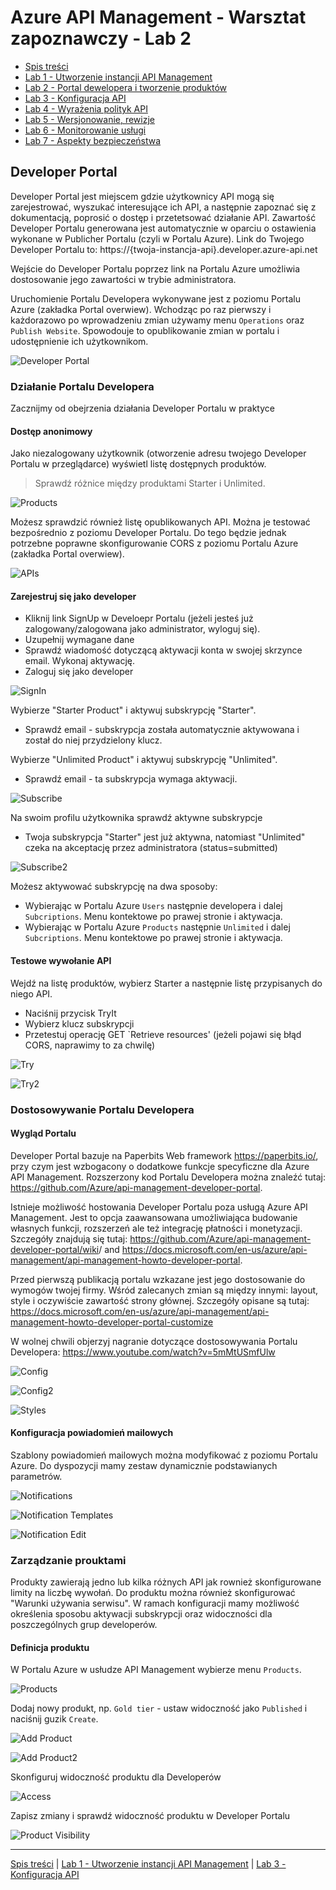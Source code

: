 # Azure API Management - Warsztat zapoznawczy - Lab 2

- [Spis treści](README.md)
- [Lab 1 - Utworzenie instancji API Management](apimanagement-1.md)
- [Lab 2 - Portal dewelopera i tworzenie produktów](apimanagement-2.md)
- [Lab 3 - Konfiguracja API](apimanagement-3.md)
- [Lab 4 - Wyrażenia polityk API](apimanagement-4.md)
- [Lab 5 - Wersjonowanie, rewizje](apimanagement-5.md)
- [Lab 6 - Monitorowanie usługi](apimanagement-6.md)
- [Lab 7 - Aspekty bezpieczeństwa](apimanagement-7.md)

## Developer Portal

Developer Portal jest miejscem gdzie użytkownicy API mogą się zarejestrować, wyszukać interesujące ich API, a następnie zapoznać się z dokumentacją, poprosić o dostęp i przetetsować działanie API. Zawartość Developer Portalu generowana jest automatycznie w oparciu o ostawienia wykonane w Publicher Portalu (czyli w Portalu Azure). Link do Twojego Developer Portalu to: https://{twoja-instancja-api}.developer.azure-api.net

Wejście do Developer Portalu poprzez link na Portalu Azure umożliwia dostosowanie jego zawartości w trybie administratora.

Uruchomienie Portalu Developera wykonywane jest z poziomu Portalu Azure (zakładka Portal overwiew). Wchodząc po raz pierwszy i każdorazowo po wprowadzeniu zmian używamy menu `Operations` oraz `Publish Website`. Spowodouje to opublikowanie zmian w portalu i udostępnienie ich użytkownikom.

![Developer Portal](Images/APIMDeveloperPortal.png)

### Działanie Portalu Developera

Zacznijmy od obejrzenia działania Developer Portalu w praktyce

#### Dostęp anonimowy

Jako niezalogowany użytkownik (otworzenie adresu twojego Developer Portalu w przeglądarce) wyświetl listę dostępnych produktów.

> Sprawdź różnice między produktami Starter i Unlimited.

![Products](Images/APIMDevPortalProducts.png)

Możesz sprawdzić również listę opublikowanych API. Można je testować bezpośrednio z poziomu Developer Portalu. Do tego będzie jednak potrzebne poprawne skonfigurowanie CORS z poziomu Portalu Azure (zakładka Portal overwiew).

![APIs](Images/APIMDevPortalAPIs.png)

#### Zarejestruj się jako developer

- Kliknij link SignUp w Develoepr Portalu (jeżeli jesteś już zalogowany/zalogowana jako administrator, wyloguj się).
- Uzupełnij wymagane dane
- Sprawdź wiadomość dotyczącą aktywacji konta w swojej skrzynce email. Wykonaj aktywację.
- Zaloguj się jako developer

![SignIn](Images/APIMDevSignin.png)

Wybierze "Starter Product" i aktywuj subskrypcję "Starter".

- Sprawdź email - subskrypcja została automatycznie aktywowana i został do niej przydzielony klucz.

Wybierze "Unlimited Product" i aktywuj subskrypcję "Unlimited".

- Sprawdź email - ta subskrypcja wymaga aktywacji.

![Subscribe](Images/APIMDevSubscribe.png)

Na swoim profilu użytkownika sprawdź aktywne subskrypcje

- Twoja subskrypcja "Starter" jest już aktywna, natomiast "Unlimited" czeka na akceptację przez administratora (status=submitted)

![Subscribe2](Images/APIMDevSubscribe2.png)

Możesz aktywować subskrypcję na dwa sposoby:

- Wybierając w Portalu Azure `Users` następnie developera i dalej `Subcriptions`. Menu kontektowe po prawej stronie i aktywacja.
- Wybierając w Portalu Azure `Products` następnie `Unlimited` i dalej `Subcriptions`. Menu kontektowe po prawej stronie i aktywacja.

#### Testowe wywołanie API

Wejdź na listę produktów, wybierz Starter a następnie listę przypisanych do niego API.

- Naciśnij przycisk TryIt
- Wybierz klucz subskrypcji
- Przetestuj operację GET `Retrieve resources' (jeżeli pojawi się błąd CORS, naprawimy to za chwilę)

![Try](Images/APIMDevTryAPI.png)

![Try2](Images/APIMDevTryAPI2.png)

### Dostosowywanie Portalu Developera

#### Wygląd Portalu

Developer Portal bazuje na Paperbits Web framework <https://paperbits.io/>, przy czym jest wzbogacony o dodatkowe funkcje specyficzne dla Azure API Management. Rozszerzony kod Portalu Developera można znaleźć tutaj: <https://github.com/Azure/api-management-developer-portal>.

Istnieje możliwość hostowania Developer Portalu poza usługą Azure API Management. Jest to opcja zaawansowana umożliwiająca budowanie własnych funkcji, rozszerzeń ale też integrację płatności i monetyzacji. Szczegóły znajdują się tutaj: <https://github.com/Azure/api-management-developer-portal/wiki>/ and <https://docs.microsoft.com/en-us/azure/api-management/api-management-howto-developer-portal>.

Przed pierwszą publikacją portalu wzkazane jest jego dostosowanie do wymogów twojej firmy. Wśród zalecanych zmian są między innymi: layout, style i oczywiście zawartość strony głównej. Szczegóły opisane są tutaj: <https://docs.microsoft.com/en-us/azure/api-management/api-management-howto-developer-portal-customize>

W wolnej chwili objerzyj nagranie dotyczące dostosowywania Portalu Developera: <https://www.youtube.com/watch?v=5mMtUSmfUlw>

![Config](Images/APIMDevConfig.png)

![Config2](Images/APIDevConfig2.png)

![Styles](Images/APIMDevStyles.png)

#### Konfiguracja powiadomień mailowych

Szablony powiadomień mailowych można modyfikować z poziomu Portalu Azure. Do dyspozycji mamy zestaw dynamicznie podstawianych parametrów.

![Notifications](Images/APIMNotifications.png)

![Notification Templates](Images/APIMNotificationTemplates.png)

![Notification Edit](Images/APIMNotificationEdit.png)

### Zarządzanie prouktami

Produkty zawierają jedno lub kilka różnych API jak rownież skonfigurowane limity na liczbę wywołań. Do produktu można również skonfigurować "Warunki używania serwisu". W ramach konfiguracji mamy możliwość określenia sposobu aktywacji subskrypcji oraz widoczności dla poszczególnych grup developerów.

#### Definicja produktu

W Portalu Azure w usłudze API Management wybierze menu `Products`.

![Products](Images/APIMProducts.png)

Dodaj nowy produkt, np. `Gold tier` - ustaw widoczność jako `Published` i naciśnij guzik `Create`.

![Add Product](Images/APIMAddProduct.png)

![Add Product2](Images/APIMAddProduct2.png)

Skonfiguruj widoczność produktu dla Developerów

![Access](Images/APIMAddProductsAccess.png)

Zapisz zmiany i sprawdź widoczność produktu w Developer Portalu

![Product Visibility](Images/APIMAddProductsDevPortal.png)

---

[Spis treści](README.md) | [Lab 1 - Utworzenie instancji API Management](apimanagement-1.md) | [Lab 3 - Konfiguracja API](apimanagement-3.md)
